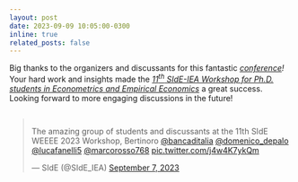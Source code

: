 ```yaml
---
layout: post
date: 2023-09-09 10:05:00-0300
inline: true
related_posts: false
---
```


Big thanks to the organizers and discussants for this fantastic <i>[conference](https://www.side-iea.it/events/courses/11th-side-workshop-phd-students-econometrics-and-empirical-economics-weee-2023)!</i> Your hard work and insights made the <i>[11<sup>th</sup> SIdE-IEA Workshop for Ph.D. students in
Econometrics and Empirical Economics](https://www.side-iea.it/sites/side-iea.it/files/weee_2023_program.pdf)</i> a great success. Looking forward to more engaging discussions in the future!

<div class="mt-2" style="display: flex; justify-content: center;">
  <blockquote class="twitter-tweet">
    <p lang="en" dir="ltr">
      The amazing group of students and discussants at the 11th SIdE WEEEE 2023 Workshop, Bertinoro
      <a href="https://twitter.com/bancaditalia?ref_src=twsrc%5Etfw">@bancaditalia</a>
      <a href="https://twitter.com/domenico_depalo?ref_src=twsrc%5Etfw">@domenico_depalo</a>
      <a href="https://twitter.com/lucafanelli5?ref_src=twsrc%5Etfw">@lucafanelli5</a>
      <a href="https://twitter.com/marcorosso768?ref_src=twsrc%5Etfw">@marcorosso768</a>
      <a href="https://t.co/j4w4K7ykQm">pic.twitter.com/j4w4K7ykQm</a>
    </p>&mdash; SIdE (@SIdE_IEA)
    <a href="https://twitter.com/SIdE_IEA/status/1699898225216418170?ref_src=twsrc%5Etfw">September 7, 2023</a>
  </blockquote>
  <script async src="https://platform.twitter.com/widgets.js" charset="utf-8"></script>
</div>
